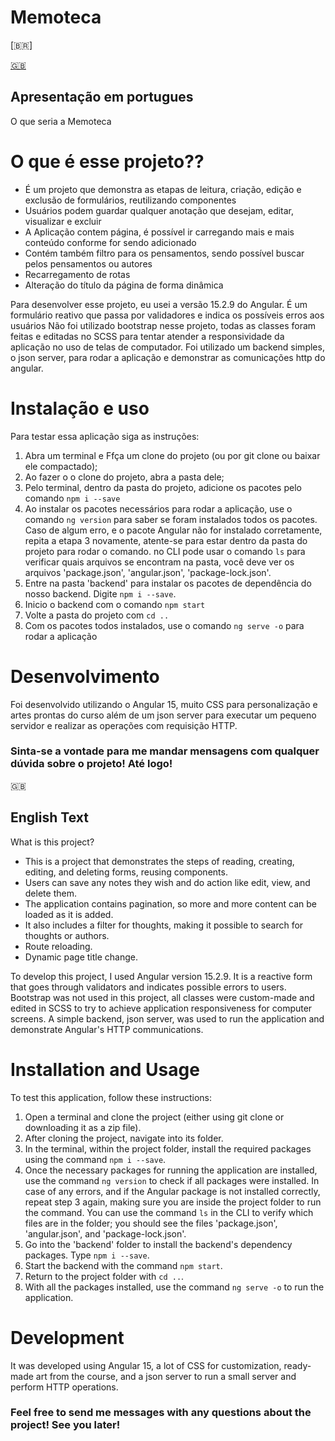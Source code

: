 # Memoteca

[🇧🇷] 

[🇬🇧](#english-text)

## Apresentação em portugues
O que seria a Memoteca


# O que é esse projeto??
* É um projeto que demonstra as etapas de leitura, criação, edição e exclusão de formulários, reutilizando componentes
* Usuários podem guardar qualquer anotação que desejam, editar, visualizar e excluir
* A Aplicação contem página, é possível ir carregando mais e mais conteúdo conforme for sendo adicionado
* Contém também filtro para os pensamentos, sendo possível buscar pelos pensamentos ou autores
* Recarregamento de rotas
* Alteração do título da página de forma dinâmica

Para desenvolver esse projeto, eu usei a versão 15.2.9 do Angular.
É um formulário reativo que passa por validadores e indica os possíveis erros aos usuários
Não foi utilizado bootstrap nesse projeto, todas as classes foram feitas e editadas no SCSS para tentar atender a responsividade da aplicação no uso de telas de computador.
Foi utilizado um backend simples, o json server, para rodar a aplicação e demonstrar as comunicações http do angular.

# Instalação e uso
Para testar essa aplicação siga as instruções:

1. Abra um terminal e Ffça um clone do projeto (ou por git clone ou baixar ele compactado);
2. Ao fazer o o clone do projeto, abra a pasta dele;
3. Pelo terminal, dentro da pasta do projeto, adicione os pacotes pelo comando ```npm i --save```
4. Ao instalar os pacotes necessários para rodar a aplicação, use o comando ```ng version``` para saber se foram instalados todos os pacotes. Caso de algum erro, e o pacote Angular não for  instalado corretamente, repita a etapa 3 novamente, atente-se para estar dentro da pasta do projeto para rodar o comando. no CLI pode usar o comando ```ls``` para verificar quais arquivos se encontram na pasta, você deve ver os arquivos 'package.json', 'angular.json', 'package-lock.json'.
5. Entre na pasta 'backend' para instalar os pacotes de dependência do nosso backend. Digite ```npm i --save```.
6. Inicio o backend com o comando ```npm start```
7. Volte a pasta do projeto com ```cd ..```
8. Com os pacotes todos instalados, use o comando ```ng serve -o``` para rodar a aplicação


# Desenvolvimento
Foi desenvolvido utilizando o Angular 15, muito CSS para personalização e artes prontas do curso além de um json server para executar um pequeno servidor e realizar
as operações com requisição HTTP. 

### Sinta-se a vontade para me mandar mensagens com qualquer dúvida sobre o projeto! Até logo!


🇬🇧

## English Text

What is this project?
* This is a project that demonstrates the steps of reading, creating, editing, and deleting forms, reusing components.
* Users can save any notes they wish and do action like edit, view, and delete them.
* The application contains pagination, so more and more content can be loaded as it is added.
* It also includes a filter for thoughts, making it possible to search for thoughts or authors.
* Route reloading.
* Dynamic page title change.

To develop this project, I used Angular version 15.2.9.
It is a reactive form that goes through validators and indicates possible errors to users.
Bootstrap was not used in this project, all classes were custom-made and edited in SCSS to try to achieve application responsiveness for computer screens.
A simple backend, json server, was used to run the application and demonstrate Angular's HTTP communications.

# Installation and Usage
To test this application, follow these instructions:

1. Open a terminal and clone the project (either using git clone or downloading it as a zip file).
2. After cloning the project, navigate into its folder.
3. In the terminal, within the project folder, install the required packages using the command `npm i --save`.
4. Once the necessary packages for running the application are installed, use the command `ng version` to check if all packages were installed. In case of any errors, and if the Angular package is not installed correctly, repeat step 3 again, making sure you are inside the project folder to run the command. You can use the command `ls` in the CLI to verify which files are in the folder; you should see the files 'package.json', 'angular.json', and 'package-lock.json'.
5. Go into the 'backend' folder to install the backend's dependency packages. Type `npm i --save`.
6. Start the backend with the command `npm start`.
7. Return to the project folder with `cd ..`.
8. With all the packages installed, use the command `ng serve -o` to run the application.

# Development
It was developed using Angular 15, a lot of CSS for customization, ready-made art from the course, and a json server to run a small server and perform
HTTP operations.

### Feel free to send me messages with any questions about the project! See you later!

